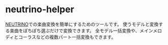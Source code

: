 # neutrino-helper

[NEUTRINO](https://n3utrino.work/)での楽曲変換を簡単にするためのツールです。
使うモデルと変換する楽曲をぽちぽち選ぶだけで変換できます。
全モデル一括変換や、メインメロディとコーラスなどの複数パート一括変換もできます。
